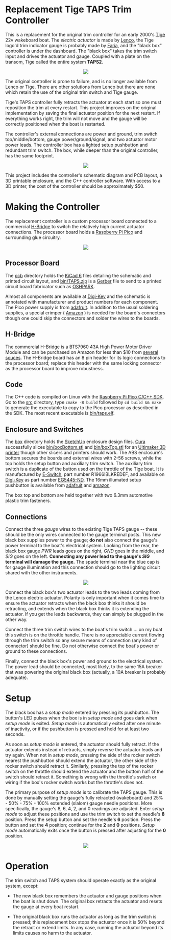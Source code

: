 # Replacement Tige TAPS Trim Controller

This is a replacement for the original trim controller for an early 2000's [Tige](https://www.tige.com/) 22v wakeboard boat.
The *electric actuator* is made by [Lenco](https://www.lencomarine.com), the Tige logo'd
trim indicator gauge is probably made by [Faria](https://fariabeede.com), and the
"black box" controller is under the dashboard.  The "black box" takes the trim switch input and drives the actuator
and gauge.  Coupled with a plate on the transom, Tige called the entire system **TAPS2**.

<p align="center"><img src="art/original.png"></p>

The original controller is prone to failure, and is no longer available from Lenco or Tige.  There are
other solutions from Lenco but there are none which retain the use of the original trim switch and Tige
gauge.

Tige's TAPS controller fully retracts the actuator at each start so one must
reposition the trim at every restart.
This project improves on the original implementation by saving the final actuator position for the next
restart.
If everything works right, the trim will not move and the gauge will be correctly positioned when the
boat is restarted.

The controller's external connections are power and ground, trim switch top/middle/bottom,
gauge power/ground/signal, and two actuator motor power leads.  The controller box has a lighted
setup pushbutton and redundant trim switch.
The box, while deeper than the original controller, has the same footprint.

<p align="center"><img src="art/newBox.png"></p>

This project includes the controller's schematic diagram and PCB layout, a 3D printable enclosure, and the C++
controller software.  With access to a 3D printer, the cost of the controller should be approximately $50.

# Making the Controller

The replacement controller is a custom processor board connected to a commercial
[H-Bridge](https://en.wikipedia.org/wiki/H-bridge)
to switch the relatively high current actuator connections.
The processor board holds a [Raspberry Pi Pico](https://www.google.com/search?q=raspberry+pico) and surrounding
glue circuitry.

<p align="center"><img src="art/inside.png"></p>

## Processor Board

The [pcb](pcb) directory holds the [KiCad 6](https://www.kicad.org/) files detailing the schematic and
printed circuit layout, and
[bin/TAPS.zip](bin)
is a
[Gerber](https://en.wikipedia.org/wiki/Gerber_format)
file to send to a printed circuit board
fabricator such as [OSHPARK](https://oshpark.com/).

Almost all components are available at [Digi-Key](https://www.digikey.com/) and the schematic is annotated with
manufacturer and product numbers for each component.
The Pico power supply is from [adafruit](https://www.adafruit.com/product/4683).
In addition to the usual soldering supplies, a special crimper
( [Amazon](https://www.amazon.com/dp/B088NQV8Z3) )
is needed for the board's connectors though
one could skip the connectors and solder the wires to the boards.

## H-Bridge

The commercial H-Bridge is a BTS7960 43A High Power Motor Driver Module and can be purchased on Amazon for less than $10 from
[several souces](https://www.amazon.com/s/?url=search-alias%3Daps&field-keywords=BTS7960+43A+Motor+Driver+Module).
The H-Bridge board has an 8 pin header for its logic connections to the processor board; replace this header with the same locking connector
as the processor board to improve robustness.

## Code

The C++ code is compiled on Linux with the [Raspberry Pi Pico C/C++ SDK](https://datasheets.raspberrypi.com/pico/raspberry-pi-pico-c-sdk.pdf).
Go to the [src](src) directory, type `cmake -B build` followed by `cd build && make` to generate the executable to
copy to the Pico processor as described in the SDK. The most recent executable is [bin/taps.elf](bin).

## Enclosure and Switches

The [box](box) directory holds the [SketchUp](https://www.sketchup.com/) enclosure design files.
[Cura](https://ultimaker.com/software/ultimaker-cura) successfully slices
[bin/boxBottom.stl](bin) and [bin/boxTop.stl](bin)
for an [Ultimaker 3D printer](https://ultimaker.com/) though other slicers and printers should work.
The ABS enclosure's bottom secures the boards and external wires with 2-56 screws, while the top holds the setup button and
auxiliary trim switch.
The auxiliary trim switch is a duplicate of the button used on the throttle of the Tige boat.
It is manufactured by
[E-Switch](https://www.e-switch.com/),
part number
R1966IBLKREDEF,
and available on
[Digi-Key](https://www.digikey.com/short/t0br9zjr)
as part number [EG5445-ND](https://www.digikey.com/short/t0br9zjr).
The 16mm illumated setup pushbutton is available from [adafruit](https://www.adafruit.com/product/1477)
and [amazon](https://www.amazon.com/dp/B0148183D2).

The box top and bottom are held together with two 6.3mm automotive plastic trim fasteners.

## Connections

Connect the three *gauge* wires to the existing Tige TAPS gauge -- these should be the only wires connected to
the gauge terminal posts.  This new black box supplies power to the gauge; **do not** also connect the gauge's power terminal to
the boat's electrical system.  Looking from the rear, the black box gauge *PWR* leads goes on the right, *GND* goes in the middle,
and *SIG* goes on the left.  **Connecting any power lead to the gauge's *SIG* terminal will damage the gauge.**
The spade terminal near the blue cap is for gauge illumination and this connection should go to the lighting circuit
shared with the other instruments.

<p align="center"><img src="art/GaugeRear.png"></p>

Connect the black box's two actuator leads to the two leads coming from the Lenco electric actuator.  Polarity
is only important when it comes time to ensure the actuator retracts when the black box thinks it should be
retracting, and extends when the black box thinks it is extending the actuator.  If you get the leads backwards,
they can simply be plugged in the other way.

Connect the three trim switch wires to the boat's trim switch ... on my boat this switch is on the throttle handle.
There is no appreciable current flowing through the trim switch so any secure means of connection (any kind of connector)
should be fine.  Do not otherwise connect the boat's power or ground to these connections.

Finally, connect the black box's power and ground to the electrical system.  The power lead should be connected, most likely,
to the same 15A breaker that was powering the original black box (actually, a 10A breaker is probably adequate).

# Setup

The black box has a *setup mode* entered by pressing its pushbutton.  The button's LED pulses
when the box is in *setup mode* and goes dark when *setup mode* is exited.  *Setup mode* is automatically exited after one
minute of inactivity, or if the pushbutton is pressed and held for at least two seconds.

As soon as *setup mode* is entered, the actuator should fully retract.
If the actuator extends instead of retracts, simply reverse the actuator leads and try again.
When not in
*setup mode*, pressing the side
of the rocker switch nearest the pushbutton should extend the actuator, the other side of
the rocker switch should retract it.
Similarly, pressing the top of the rocker switch on the throttle should extend the actuator and the bottom half of the
switch should retract it.  Something is wrong with the
throttle's switch or wiring if the box's rocker switch works but the throttle's does not.

The primary purpose of *setup mode* is to calibrate the TAPS gauge.  This is done by manually setting the gauge's fully retracted (wakeboard) and 25% - 50% - 75% - 100% extended (slalom) gauge needle positions.  More specifically, the gauge's 8, 6, 4, 2, and 0 readings are adjusted.  Enter *setup mode* to adjust these positions and use the trim switch to set the needle's **8** position.  Press the
setup button and set the needle's **6** position.  Press the button and set the **4** position; continue for the **2** and **0** positions.
*Setup mode* automatically exits once the button is pressed after adjusting for the **0** position.

<p align="center"><img src="art/GaugeFront.png"></p>

# Operation

The trim switch and TAPS system should operate exactly as the original system, except:
- The new black box remembers the actuator and gauge positions when the boat is shut down.
The original box retracts the actuator and resets the gauge at every boat restart.

- The original black box runs the actuator as long as the trim switch is pressed; this replacement box stops the actuator
once it is 50% beyond the retract or extend limits.
In any case, running the actuator beyond its limits causes no harm to the actuator.

